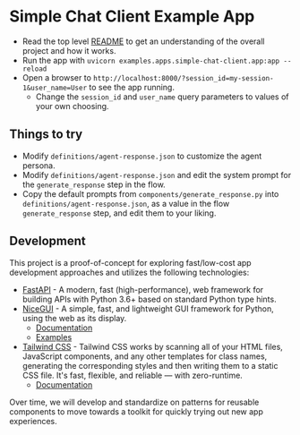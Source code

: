 # Simple Chat Client Example App

- Read the top level [README](../../../../README.md) to get an understanding of the overall project and how it works.
- Run the app with `uvicorn examples.apps.simple-chat-client.app:app --reload`
- Open a browser to `http://localhost:8000/?session_id=my-session-1&user_name=User` to see the app running.
  - Change the `session_id` and `user_name` query parameters to values of your own choosing.

## Things to try

- Modify `definitions/agent-response.json` to customize the agent persona.
- Modify `definitions/agent-response.json` and edit the system prompt for the `generate_response` step in the flow.
- Copy the default prompts from `components/generate_response.py` into `definitions/agent-response.json`, as a value in the flow `generate_response` step, and edit them to your liking.

## Development

This project is a proof-of-concept for exploring fast/low-cost app development approaches and utilizes the following technologies:

- [FastAPI](https://fastapi.tiangolo.com/) - A modern, fast (high-performance), web framework for building APIs with Python 3.6+ based on standard Python type hints.
- [NiceGUI](https://nicegui.io/) - A simple, fast, and lightweight GUI framework for Python, using the web as its display.
  - [Documentation](https://nicegui.io/documentation)
  - [Examples](https://nicegui.io/#examples)
- [Tailwind CSS](https://tailwindcss.com/) - Tailwind CSS works by scanning all of your HTML files, JavaScript components, and any other templates for class names, generating the corresponding styles and then writing them to a static CSS file. It's fast, flexible, and reliable — with zero-runtime.
  - [Documentation](https://tailwindcss.com/docs/utility-first)

Over time, we will develop and standardize on patterns for reusable components to move towards a toolkit for quickly trying out new app experiences.
